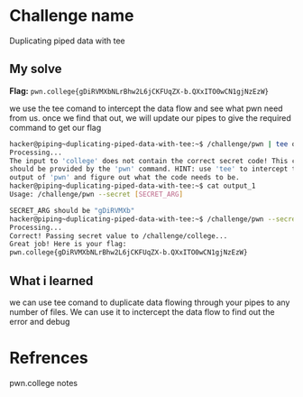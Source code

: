 # Challenge name
Duplicating piped data with tee

## My solve
**Flag:** `pwn.college{gDiRVMXbNLrBhw2L6jCKFUqZX-b.QXxITO0wCN1gjNzEzW}`

we use the tee comand to intercept the data flow and see what pwn need from us. once we find that out, we will update our pipes to give the required command to get our flag

```bash
hacker@piping~duplicating-piped-data-with-tee:~$ /challenge/pwn | tee output_1 | /challenge/college
Processing...
The input to 'college' does not contain the correct secret code! This code
should be provided by the 'pwn' command. HINT: use 'tee' to intercept the
output of 'pwn' and figure out what the code needs to be.
hacker@piping~duplicating-piped-data-with-tee:~$ cat output_1
Usage: /challenge/pwn --secret [SECRET_ARG]

SECRET_ARG should be "gDiRVMXb"
hacker@piping~duplicating-piped-data-with-tee:~$ /challenge/pwn --secret gDiRVMXb | /challenge/college
Processing...
Correct! Passing secret value to /challenge/college...
Great job! Here is your flag:
pwn.college{gDiRVMXbNLrBhw2L6jCKFUqZX-b.QXxITO0wCN1gjNzEzW}
```

## What i learned
we can use tee comand to duplicate data flowing through your pipes to any number of files. We can use it to inctercept the data flow to find out the error and debug

# Refrences
pwn.college notes